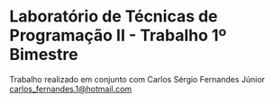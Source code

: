 # Laboratório de Técnicas de Programação II - Trabalho 1º Bimestre

Trabalho realizado em conjunto com Carlos Sérgio Fernandes Júnior <carlos_fernandes.1@hotmail.com>
